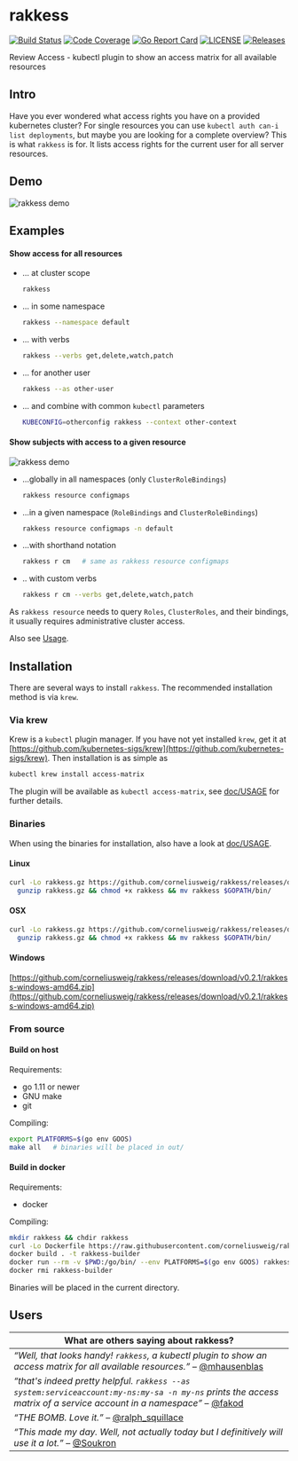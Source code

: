 # rakkess
[![Build Status](https://travis-ci.com/corneliusweig/rakkess.svg?branch=master)](https://travis-ci.com/corneliusweig/rakkess)
[![Code Coverage](https://codecov.io/gh/corneliusweig/rakkess/branch/master/graph/badge.svg)](https://codecov.io/gh/corneliusweig/rakkess)
[![Go Report Card](https://goreportcard.com/badge/corneliusweig/rakkess)](https://goreportcard.com/report/corneliusweig/rakkess)
[![LICENSE](https://img.shields.io/github/license/corneliusweig/rakkess.svg)](https://github.com/corneliusweig/rakkess/blob/master/LICENSE)
[![Releases](https://img.shields.io/github/release-pre/corneliusweig/rakkess.svg)](https://github.com/corneliusweig/rakkess/releases)

Review Access - kubectl plugin to show an access matrix for all available resources

## Intro
Have you ever wondered what access rights you have on a provided kubernetes cluster?
For single resources you can use `kubectl auth can-i list deployments`, but maybe you are looking for a complete overview?
This is what `rakkess` is for.
It lists access rights for the current user for all server resources.

## Demo
![rakkess demo](doc/demo-user-smaller.png "rakkess demo")

## Examples
#### Show access for all resources
- ... at cluster scope
  ```bash
  rakkess
  ```

- ... in some namespace
  ```bash
  rakkess --namespace default
  ```

- ... with verbs
  ```bash
  rakkess --verbs get,delete,watch,patch
  ```

- ... for another user
  ```bash
  rakkess --as other-user
  ```

- ... and combine with common `kubectl` parameters
  ```bash
  KUBECONFIG=otherconfig rakkess --context other-context
  ```
  
#### Show subjects with access to a given resource
![rakkess demo](doc/demo-resource-smaller.png "rakkess resource demo")
- ...globally in all namespaces (only `ClusterRoleBindings`)
  ```bash
  rakkess resource configmaps
  ```
  
- ...in a given namespace (`RoleBindings` and `ClusterRoleBindings`)
  ```bash
  rakkess resource configmaps -n default
  ```

- ...with shorthand notation
  ```bash
  rakkess r cm   # same as rakkess resource configmaps
  ```

- .. with custom verbs
  ```bash
  rakkess r cm --verbs get,delete,watch,patch
  ```
  
As `rakkess resource` needs to query `Roles`, `ClusterRoles`, and their bindings, it usually requires administrative cluster access.

Also see [Usage](doc/USAGE.md).

## Installation
There are several ways to install `rakkess`. The recommended installation method is via `krew`.

### Via krew
Krew is a `kubectl` plugin manager. If you have not yet installed `krew`, get it at
[https://github.com/kubernetes-sigs/krew](https://github.com/kubernetes-sigs/krew).
Then installation is as simple as
```bash
kubectl krew install access-matrix
```
The plugin will be available as `kubectl access-matrix`, see [doc/USAGE](doc/USAGE.md) for further details.

### Binaries
When using the binaries for installation, also have a look at [doc/USAGE](doc/USAGE.md).

#### Linux
```bash
curl -Lo rakkess.gz https://github.com/corneliusweig/rakkess/releases/download/v0.2.1/rakkess-linux-amd64.gz && \
  gunzip rakkess.gz && chmod +x rakkess && mv rakkess $GOPATH/bin/
```

#### OSX
```bash
curl -Lo rakkess.gz https://github.com/corneliusweig/rakkess/releases/download/v0.2.1/rakkess-darwin-amd64.gz && \
  gunzip rakkess.gz && chmod +x rakkess && mv rakkess $GOPATH/bin/
```

#### Windows
[https://github.com/corneliusweig/rakkess/releases/download/v0.2.1/rakkess-windows-amd64.zip](https://github.com/corneliusweig/rakkess/releases/download/v0.2.1/rakkess-windows-amd64.zip)

### From source

#### Build on host

Requirements:
 - go 1.11 or newer
 - GNU make
 - git

Compiling:
```bash
export PLATFORMS=$(go env GOOS)
make all   # binaries will be placed in out/
```

#### Build in docker
Requirements:
 - docker

Compiling:
```bash
mkdir rakkess && chdir rakkess
curl -Lo Dockerfile https://raw.githubusercontent.com/corneliusweig/rakkess/master/Dockerfile
docker build . -t rakkess-builder
docker run --rm -v $PWD:/go/bin/ --env PLATFORMS=$(go env GOOS) rakkess
docker rmi rakkess-builder
```
Binaries will be placed in the current directory.

## Users

| What are others saying about rakkess? |
| ---- |
| _“Well, that looks handy! `rakkess`, a kubectl plugin to show an access matrix for all available resources.”_ – [@mhausenblas](https://twitter.com/mhausenblas/status/1100673166303739905) |
| _“that's indeed pretty helpful. `rakkess --as system:serviceaccount:my-ns:my-sa -n my-ns` prints the access matrix of a service account in a namespace”_ – [@fakod](https://twitter.com/fakod/status/1100764745957658626) |
| _“THE BOMB. Love it.”_ – [@ralph_squillace](https://twitter.com/ralph_squillace/status/1100844255830896640) |
| _“This made my day. Well, not actually today but I definitively will use it a lot.”_ – [@Soukron](https://twitter.com/Soukron/status/1100690060129775617) |

